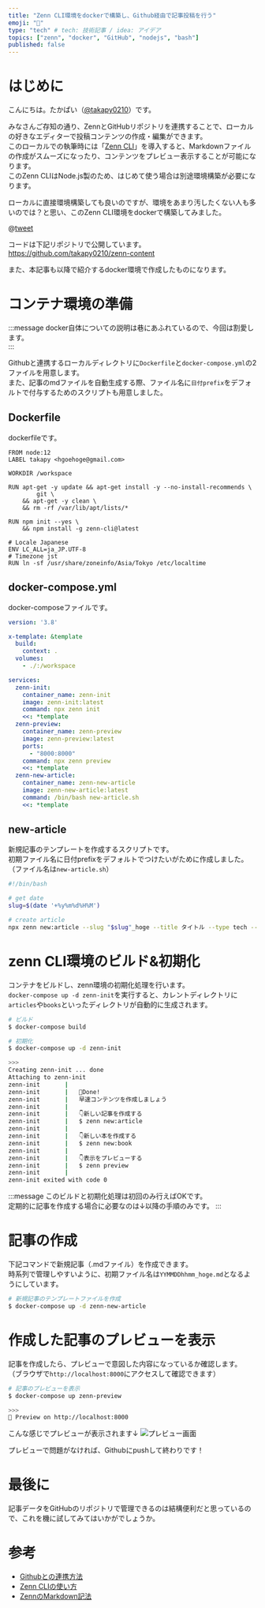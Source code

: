 ```yaml
---
title: "Zenn CLI環境をdockerで構築し、Github経由で記事投稿を行う"
emoji: "🐳"
type: "tech" # tech: 技術記事 / idea: アイデア
topics: ["zenn", "docker", "GitHub", "nodejs", "bash"]
published: false
---
```


# はじめに

こんにちは。たかぱい（[@takapy0210](https://twitter.com/takapy0210)）です。

みなさんご存知の通り、ZennとGitHubリポジトリを連携することで、ローカルの好きなエディターで投稿コンテンツの作成・編集ができます。  
このローカルでの執筆時には「[Zenn CLI](https://zenn.dev/zenn/articles/install-zenn-cli)」を導入すると、Markdownファイルの作成がスムーズになったり、コンテンツをプレビュー表示することが可能になります。  
このZenn CLIはNode.js製のため、はじめて使う場合は別途環境構築が必要になります。

ローカルに直接環境構築しても良いのですが、環境をあまり汚したくない人も多いのでは？と思い、このZenn CLI環境をdockerで構築してみました。

@[tweet](https://twitter.com/takapy0210/status/1308055724061126656)

コードは下記リポジトリで公開しています。  
https://github.com/takapy0210/zenn-content

また、本記事も以降で紹介するdocker環境で作成したものになります。

# コンテナ環境の準備

:::message
docker自体についての説明は巷にあふれているので、今回は割愛します。  
:::

Githubと連携するローカルディレクトリに`Dockerfile`と`docker-compose.yml`の2ファイルを用意します。  
また、記事のmdファイルを自動生成する際、ファイル名に`日付prefix`をデフォルトで付与するためのスクリプトも用意しました。

## Dockerfile
dockerfileです。

```docker
FROM node:12
LABEL takapy <hgoehoge@gmail.com>

WORKDIR /workspace

RUN apt-get -y update && apt-get install -y --no-install-recommends \
        git \
    && apt-get -y clean \
    && rm -rf /var/lib/apt/lists/*

RUN npm init --yes \
    && npm install -g zenn-cli@latest

# Locale Japanese
ENV LC_ALL=ja_JP.UTF-8
# Timezone jst
RUN ln -sf /usr/share/zoneinfo/Asia/Tokyo /etc/localtime
```

## docker-compose.yml
docker-composeファイルです。

```yml
version: '3.8'

x-template: &template
  build:
    context: .
  volumes:
    - ./:/workspace

services:
  zenn-init:
    container_name: zenn-init
    image: zenn-init:latest
    command: npx zenn init
    <<: *template
  zenn-preview:
    container_name: zenn-preview
    image: zenn-preview:latest
    ports:
      - "8000:8000"
    command: npx zenn preview
    <<: *template
  zenn-new-article:
    container_name: zenn-new-article
    image: zenn-new-article:latest
    command: /bin/bash new-article.sh
    <<: *template
```

## new-article
新規記事のテンプレートを作成するスクリプトです。  
初期ファイル名に日付prefixをデフォルトでつけたいがために作成しました。（ファイル名は`new-article.sh`）

```bash
#!/bin/bash

# get date
slug=$(date '+%y%m%d%H%M')

# create article
npx zenn new:article --slug "$slug"_hoge --title タイトル --type tech --emoji 🍀
```

# zenn CLI環境のビルド&初期化

コンテナをビルドし、zenn環境の初期化処理を行います。  
`docker-compose up -d zenn-init`を実行すると、カレントディレクトリに`articles`や`books`といったディレクトリが自動的に生成されます。

```bash
# ビルド
$ docker-compose build

# 初期化
$ docker-compose up -d zenn-init

>>>
Creating zenn-init ... done
Attaching to zenn-init
zenn-init       |
zenn-init       |   🎉Done!
zenn-init       |   早速コンテンツを作成しましょう
zenn-init       |
zenn-init       |   👇新しい記事を作成する
zenn-init       |   $ zenn new:article
zenn-init       |
zenn-init       |   👇新しい本を作成する
zenn-init       |   $ zenn new:book
zenn-init       |
zenn-init       |   👇表示をプレビューする
zenn-init       |   $ zenn preview
zenn-init       |
zenn-init exited with code 0
```

:::message
このビルドと初期化処理は初回のみ行えばOKです。  
定期的に記事を作成する場合に必要なのは↓以降の手順のみです。
:::

# 記事の作成
下記コマンドで新規記事（.mdファイル）を作成できます。  
時系列で管理しやすいように、初期ファイル名は`YYMMDDhhmm_hoge.md`となるようにしています。

```bash
# 新規記事のテンプレートファイルを作成
$ docker-compose up -d zenn-new-article
```

# 作成した記事のプレビューを表示
記事を作成したら、プレビューで意図した内容になっているか確認します。  
（ブラウザで`http://localhost:8000`にアクセスして確認できます）

```bash
# 記事のプレビューを表示
$ docker-compose up zenn-preview

>>>
👀 Preview on http://localhost:8000
```

こんな感じでプレビューが表示されます↓
![プレビュー画面](https://storage.googleapis.com/zenn-user-upload/naxen8j37hhl0hwbvzgrct4ui0sr)


プレビューで問題がなければ、Githubにpushして終わりです！

# 最後に
記事データをGitHubのリポジトリで管理できるのは結構便利だと思っているので、これを機に試してみてはいかがでしょうか。


# 参考
- [Githubとの連携方法](https://zenn.dev/zenn/articles/connect-to-github)
- [Zenn CLIの使い方](https://zenn.dev/zenn/articles/install-zenn-cli)
- [ZennのMarkdown記法](https://zenn.dev/zenn/articles/markdown-guide)
